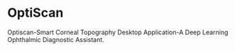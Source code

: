 # OptiScan
Optiscan-Smart Corneal Topography Desktop Application-A Deep Learning Ophthalmic Diagnostic Assistant.
